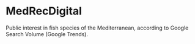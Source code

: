 # MedRecDigital
Public interest in fish species of the Mediterranean, according to Google Search Volume (Google Trends).
